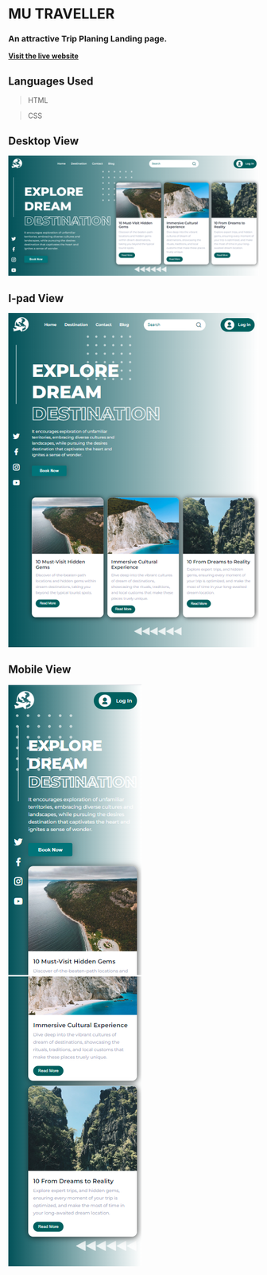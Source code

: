 # MU TRAVELLER
### An attractive Trip Planing Landing page.

[**Visit the live website**](youtube.com)

## Languages Used
> HTML

> CSS


## Desktop View 

![desktop](./Assets/desktop_view.png)

## I-pad View

![i-pad](./Assets/ipad_view.png)

## Mobile View

![mobile](./Assets/mobile_1.png)
![mobile](./Assets/mobile_2.png)